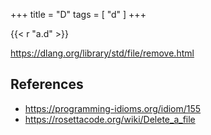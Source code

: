 +++
title = "D"
tags = [ "d" ]
+++

{{< r "a.d" >}}

<https://dlang.org/library/std/file/remove.html>

## References

- <https://programming-idioms.org/idiom/155>
- <https://rosettacode.org/wiki/Delete_a_file>

